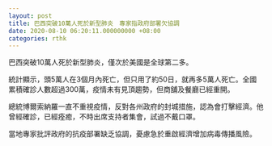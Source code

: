 ```yaml
---
layout: post
title: 巴西突破10萬人死於新型肺炎　專家指政府部署欠協調
date: 2020-08-10 06:20:11.000000000 +08:00
categories: rthk
---
```


巴西突破10萬人死於新型肺炎，僅次於美國是全球第二多。

統計顯示，頭5萬人在3個月內死亡，但只用了約50日，就再多5萬人死亡。全國累積確診人數超過300萬，疫情未有見頂趨勢，但商舖及餐廳已經重開。

總統博爾索納羅一直不重視疫情，反對各州政府的封城措施，認為會打擊經濟。他曾經確診，已經痊癒，不時出席支持者集會，試過不戴口罩。

當地專家批評政府的抗疫部署缺乏協調，憂慮急於重啟經濟增加病毒傳播風險。

